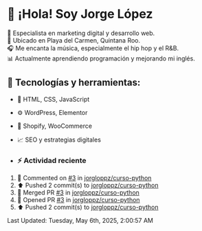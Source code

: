 # 👋 ¡Hola! Soy Jorge López  

🚀 Especialista en marketing digital y desarrollo web.  
📍 Ubicado en Playa del Carmen, Quintana Roo.  
🎧 Me encanta la música, especialmente el hip hop y el R&B.  
📊 Actualmente aprendiendo programación y mejorando mi inglés.  

## 🌟 Tecnologías y herramientas:
- 📌 HTML, CSS, JavaScript
- ⚙️ WordPress, Elementor
- 🛒 Shopify, WooCommerce
- 📈 SEO y estrategias digitales

- ### :zap: Actividad reciente
<!--RECENT_ACTIVITY:start-->
1. 💬 Commented on [#3](https://github.com/jorgloppz/curso-python/pull/3#issuecomment-2798504085) in [jorgloppz/curso-python](https://github.com/jorgloppz/curso-python)
2. ⬆️ Pushed 2 commit(s) to [jorgloppz/curso-python](https://github.com/jorgloppz/curso-python)
3. 🎉 Merged PR [#3](https://github.com/jorgloppz/curso-python/pull/3) in [jorgloppz/curso-python](https://github.com/jorgloppz/curso-python)
4. 💪 Opened PR [#3](https://github.com/jorgloppz/curso-python/pull/3) in [jorgloppz/curso-python](https://github.com/jorgloppz/curso-python)
5. ⬆️ Pushed 2 commit(s) to [jorgloppz/curso-python](https://github.com/jorgloppz/curso-python)
<!--RECENT_ACTIVITY:end-->
<!--RECENT_ACTIVITY:last_update-->
Last Updated: Tuesday, May 6th, 2025, 2:00:57 AM
<!--RECENT_ACTIVITY:last_update_end-->
